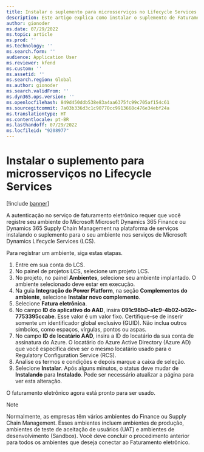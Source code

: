 ```yaml
---
title: Instalar o suplemento para microsserviços no Lifecycle Services
description: Este artigo explica como instalar o suplemento de Faturamento eletrônico no Microsoft Dynamics Lifecycle Services (LCS).
author: gionoder
ms.date: 07/29/2022
ms.topic: article
ms.prod: ''
ms.technology: ''
ms.search.form: ''
audience: Application User
ms.reviewer: kfend
ms.custom: ''
ms.assetid: ''
ms.search.region: Global
ms.author: gionoder
ms.search.validFrom: ''
ms.dyn365.ops.version: ''
ms.openlocfilehash: 849d450ddb538e83a4aa6375fc99c705af154c61
ms.sourcegitcommit: 7a03b336d3c1c90770cc9913668c476e34ebf24a
ms.translationtype: HT
ms.contentlocale: pt-BR
ms.lasthandoff: 07/29/2022
ms.locfileid: "9208977"
---
```

# <a name="install-the-add-in-for-microservices-in-lifecycle-services"></a>Instalar o suplemento para microsserviços no Lifecycle Services

[!include [banner](../includes/banner.md)]

A autenticação no serviço de faturamento eletrônico requer que você registre seu ambiente do Microsoft Microsoft Dynamics 365 Finance ou Dynamics 365 Supply Chain Management na plataforma de serviços instalando o suplemento para o seu ambiente nos serviços de Microsoft Dynamics Lifecycle Services (LCS).

Para registrar um ambiente, siga estas etapas.

1. Entre em sua conta do LCS.
2. No painel de projetos LCS, selecione um projeto LCS.
2. No projeto, no painel **Ambientes**, selecione seu ambiente implantado. O ambiente selecionado deve estar em execução.
3. Na guia **Integração do Power Platform**, na seção **Complementos do ambiente**, selecione **Instalar novo complemento**.
4. Selecione **Fatura eletrônica**.
5. No campo **ID do aplicativo do AAD**, insira **091c98b0-a1c9-4b02-b62c-7753395ccabe**. Esse valor é um valor fixo. Certifique-se de inserir somente um identificador global exclusivo (GUID). Não inclua outros símbolos, como espaços, vírgulas, pontos ou aspas.
6. No campo **ID de locatário AAD**, insira a ID do locatário da sua conta de assinatura do Azure. O locatário do Azure Active Directory (Azure AD) que você especifica deve ser o mesmo locatário usado para o Regulatory Configuration Service (RCS).
7. Analise os termos e condições e depois marque a caixa de seleção.
8. Selecione **Instalar**. Após alguns minutos, o status deve mudar de **Instalando** para **Instalado**. Pode ser necessário atualizar a página para ver esta alteração.

O faturamento eletrônico agora está pronto para ser usado.

> [!NOTE]
> Normalmente, as empresas têm vários ambientes do Finance ou Supply Chain Management. Esses ambientes incluem ambientes de produção, ambientes de teste de aceitação de usuários (UAT) e ambientes de desenvolvimento (Sandbox). Você deve concluir o procedimento anterior para todos os ambientes que deseja conectar ao Faturamento eletrônico.
